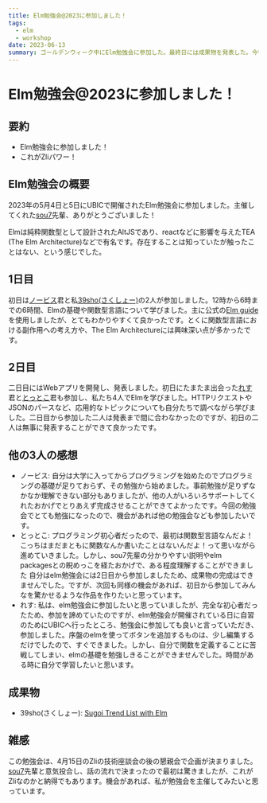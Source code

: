 ```yaml
---
title: Elm勉強会@2023に参加しました！
tags:
  - elm
  - workshop
date: 2023-06-13
summary: ゴールデンウィーク中にElm勉強会に参加した。最終日には成果物を発表した。今後のモチベーションを向上させる、とても有意義な時間となった。
---
```


# Elm勉強会@2023に参加しました！

## 要約
- Elm勉強会に参加しました！
- これがZliパワー！

## Elm勉強会の概要
2023年の5月4日と5日にUBICで開催されたElm勉強会に参加しました。主催してくれた[sou7][sou7___]先輩、ありがとうございました！

Elmは純粋関数型として設計されたAltJSであり、reactなどに影響を与えたTEA (The Elm Architecture)などで有名です。存在することは知っていたが触ったことはない、という感じでした。

## 1日目
初日は[ノービス][A24882645]君と私[39sho(さくしょー)][G_39sho]の2人が参加しました。12時から6時までの6時間、Elmの基礎や関数型言語について学びました。主に公式の[Elm guide](https://guide.elm-lang.jp/)を使用しましたが、とてもわかりやすくて良かったです。とくに関数型言語における副作用への考え方や、The Elm Architectureには興味深い点が多かったです。

## 2日目
二日目にはWebアプリを開発し、発表しました。初日にたまたま出会った[れす][ress_UoA]君と[とっとこ][royql24]君も参加し、私たち4人でElmを学びました。HTTPリクエストやJSONのパースなど、応用的なトピックについても自分たちで調べながら学びました。二日目から参加した二人は発表まで間に合わなかったのですが、初日の二人は無事に発表することができて良かったです。

## 他の3人の感想
- ノービス:
自分は大学に入ってからプログラミングを始めたのでプログラミングの基礎が足りておらず、その勉強から始めました。事前勉強が足りずなかなか理解できない部分もありましたが、他の人がいろいろサポートしてくれたおかげでとりあえず完成させることができてよかったです。今回の勉強会でとても勉強になったので、機会があれば他の勉強会なども参加したいです。
- とっとこ:
プログラミング初心者だったので、最初は関数型言語なんだよ！こっちはまだまともに関数なんか書いたことはないんだよ！って思いながら進めていきました。しかし、sou7先輩の分かりやすい説明やelm　packagesとの睨めっこを経たおかげで、ある程度理解することができました
自分はelm勉強会には2日目から参加しましたため、成果物の完成はできませんでした。ですが、次回も同様の機会があれば、初日から参加してみんなを驚かせるような作品を作りたいと思っています。
- れす:
私は、elm勉強会に参加したいと思っていましたが、完全な初心者だったため、参加を諦めていたのですが、elm勉強会が開催されている日に自習のためにUBICへ行ったところ、勉強会に参加しても良いと言っていただき、参加しました。序盤のelmを使ってボタンを追加するものは、少し編集するだけでしたので、すぐできました。しかし、自分で関数を定義することに苦戦してしまい、elmの基礎を勉強しきることができませんでした。時間がある時に自分で学習したいと思います。

## 成果物
- 39sho(さくしょー): [Sugoi Trend List with Elm](https://github.com/39sho/elm-study-meeting)

## 雑感
この勉強会は、4月15日のZliの技術座談会の後の懇親会で企画が決まりました。[sou7][sou7___]先輩と意気投合し、話の流れで決まったので最初は驚きましたが、これがZliなのかと納得でもあります。機会があれば、私が勉強会を主催してみたいと思っています。

[sou7___]: https://twitter.com/sou7___
[A24882645]: https://twitter.com/A24882645
[G_39sho]: https://twitter.com/G_39sho
[ress_UoA]: https://twitter.com/ress_UoA
[royql24]: https://twitter.com/royql24
